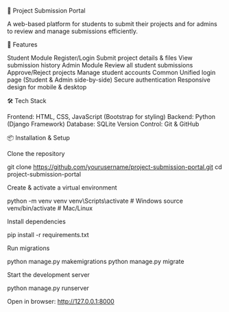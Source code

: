 📂 Project Submission Portal

A web-based platform for students to submit their projects and for admins to review and manage submissions efficiently.

🚀 Features

Student Module
Register/Login
Submit project details & files
View submission history
Admin Module
Review all student submissions
Approve/Reject projects
Manage student accounts
Common
Unified login page (Student & Admin side-by-side)
Secure authentication
Responsive design for mobile & desktop

🛠 Tech Stack

Frontend: HTML, CSS, JavaScript (Bootstrap for styling)
Backend: Python (Django Framework)
Database: SQLite
Version Control: Git & GitHub

📦 Installation & Setup

Clone the repository

git clone https://github.com/yourusername/project-submission-portal.git
cd project-submission-portal

Create & activate a virtual environment

python -m venv venv
venv\Scripts\activate   # Windows
source venv/bin/activate # Mac/Linux

Install dependencies

pip install -r requirements.txt

Run migrations

python manage.py makemigrations
python manage.py migrate

Start the development server

python manage.py runserver

Open in browser: http://127.0.0.1:8000